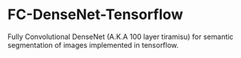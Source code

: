 # FC-DenseNet-Tensorflow
Fully Convolutional DenseNet (A.K.A 100 layer tiramisu) for semantic segmentation of images implemented in tensorflow.
